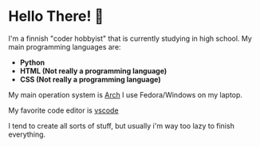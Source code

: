 <h1> Hello There! 👋</h1>
<p>I'm a finnish "coder hobbyist" that is currently studying in high school. My main programming languages are:</p>
<b><ul>
<li>
Python
</li>
<li>
HTML (Not really a programming language)
</li>
<li>
CSS (Not really a programming language)
</li>
</ul>
</b>
<p>My main operation system is <a href="https://wiki.archlinux.org/index.php/Arch_Linux" rel="noreferrer" target="_blank">Arch</a>
I use Fedora/Windows on my laptop.</p>
<p>My favorite code editor is <a href="https://code.visualstudio.com" rel="noreffer" target="_blank">vscode</a></p>
<p>I tend to create all sorts of stuff, but usually i'm way too lazy to finish everything.</p>
